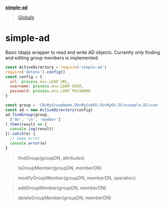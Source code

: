 **[simple-ad](README.md)**

> [Globals](globals.md)

# simple-ad

Basic ldapjs wrapper to read and write AD objects. Currently only finding and editing group members is implemented.

````javascript
const ActiveDirectory = require('simple-ad')
require('dotenv').config()
const config = {
  url: process.env.LDAP_URL,
  username: process.env.LDAP_USER,
  password: process.env.LDAP_PASSWORD
}

const group = 'CN=MyGroupName,OU=MySubOU,OU=MyOU,DC=example,DC=com'
const ad = new ActiveDirectory(config)
ad.findGroup(group,
  ['dn', 'cn', 'member']
).then(result => {
  console.log(result)
}).catch(e) {
  // Some error
  console.error(e)
}

````

> findGroup(groupDN, attributes)

> isGroupMember(groupDN, memberDN)

> modifyGroupMember(groupDN, memberDN, operation)

> addGroupMember(groupDN, memberDN)

> deleteGroupMember(groupDN, memberDN)
